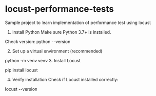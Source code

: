 # locust-performance-tests
Sample project to learn implementation of performance test using locust

1. Install Python
Make sure Python 3.7+ is installed.

Check version:
python --version

2. Set up a virtual environment (recommended)

python -m venv venv
3. Install Locust

pip install locust

4. Verify installation
Check if Locust installed correctly:


locust --version